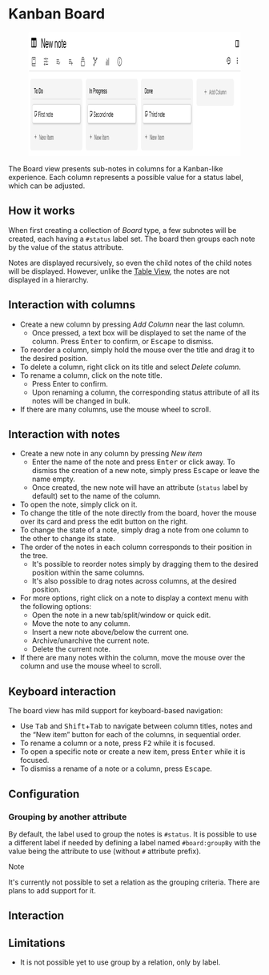 # Kanban Board
<figure class="image"><img style="aspect-ratio:918/248;" src="Kanban Board_image.png" width="918" height="248"></figure>

The Board view presents sub-notes in columns for a Kanban-like experience. Each column represents a possible value for a status label, which can be adjusted.

## How it works

When first creating a collection of _Board_ type, a few subnotes will be created, each having a `#status` label set. The board then groups each note by the value of the status attribute.

Notes are displayed recursively, so even the child notes of the child notes will be displayed. However, unlike the <a class="reference-link" href="Table.md">Table View</a>, the notes are not displayed in a hierarchy.

## Interaction with columns

*   Create a new column by pressing _Add Column_ near the last column.
    *   Once pressed, a text box will be displayed to set the name of the column. Press <kbd>Enter</kbd> to confirm, or <kbd>Escape</kbd> to dismiss.
*   To reorder a column, simply hold the mouse over the title and drag it to the desired position.
*   To delete a column, right click on its title and select _Delete column_.
*   To rename a column, click on the note title.
    *   Press Enter to confirm.
    *   Upon renaming a column, the corresponding status attribute of all its notes will be changed in bulk.
*   If there are many columns, use the mouse wheel to scroll.

## Interaction with notes

*   Create a new note in any column by pressing _New item_
    *   Enter the name of the note and press <kbd>Enter</kbd> or click away. To dismiss the creation of a new note, simply press <kbd>Escape</kbd> or leave the name empty.
    *   Once created, the new note will have an attribute (`status` label by default) set to the name of the column.
*   To open the note, simply click on it.
*   To change the title of the note directly from the board, hover the mouse over its card and press the edit button on the right.
*   To change the state of a note, simply drag a note from one column to the other to change its state.
*   The order of the notes in each column corresponds to their position in the tree.
    *   It's possible to reorder notes simply by dragging them to the desired position within the same columns.
    *   It's also possible to drag notes across columns, at the desired position.
*   For more options, right click on a note to display a context menu with the following options:
    *   Open the note in a new tab/split/window or quick edit.
    *   Move the note to any column.
    *   Insert a new note above/below the current one.
    *   Archive/unarchive the current note.
    *   Delete the current note.
*   If there are many notes within the column, move the mouse over the column and use the mouse wheel to scroll.

## Keyboard interaction

The board view has mild support for keyboard-based navigation:

*   Use <kbd>Tab</kbd> and <kbd>Shift</kbd>+<kbd>Tab</kbd> to navigate between column titles, notes and the “New item” button for each of the columns, in sequential order.
*   To rename a column or a note, press <kbd>F2</kbd> while it is focused.
*   To open a specific note or create a new item, press <kbd>Enter</kbd> while it is focused.
*   To dismiss a rename of a note or a column, press <kbd>Escape</kbd>.

## Configuration

### Grouping by another attribute

By default, the label used to group the notes is `#status`. It is possible to use a different label if needed by defining a label named `#board:groupBy` with the value being the attribute to use (without `#` attribute prefix).

> [!NOTE]
> It's currently not possible to set a relation as the grouping criteria. There are plans to add support for it.

## Interaction

## Limitations

*   It is not possible yet to use group by a relation, only by label.